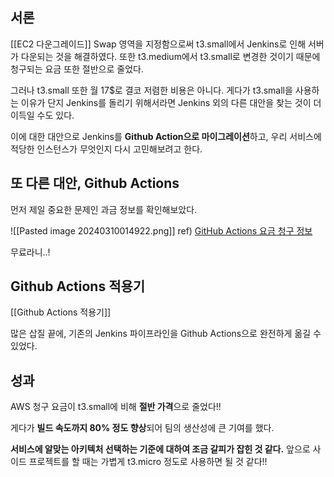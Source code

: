 ## 서론

[[EC2 다운그레이드]]
Swap 영역을 지정함으로써 t3.small에서 Jenkins로 인해 서버가 다운되는 것을 해결하였다.
또한 t3.medium에서 t3.small로 변경한 것이기 때문에 청구되는 요금 또한 절반으로 줄었다.

그러나 t3.small 또한 월 17$로 결코 저렴한 비용은 아니다.
게다가 t3.small을 사용하는 이유가 단지 Jenkins를 돌리기 위해서라면 Jenkins 외의 다른 대안을 찾는 것이 더 이득일 수도 있다.

이에 대한 대안으로 Jenkins를 **Github Action으로 마이그레이션**하고, 우리 서비스에 적당한 인스턴스가 무엇인지 다시 고민해보려고 한다.


## 또 다른 대안, Github Actions

먼저 제일 중요한 문제인 과금 정보를 확인해보았다.

![[Pasted image 20240310014922.png]]
ref) [GitHub Actions 요금 청구 정보](https://docs.github.com/ko/billing/managing-billing-for-github-actions/about-billing-for-github-actions)

무료라니..!


## Github Actions 적용기

[[Github Actions 적용기]]

많은 삽질 끝에, 기존의 Jenkins 파이프라인을 Github Actions으로 완전하게 옮길 수 있었다.


## 성과

AWS 청구 요금이 t3.small에 비해 **절반 가격**으로 줄었다!!

게다가 **빌드 속도까지 80% 정도 향상**되어 팀의 생산성에 큰 기여를 했다.

**서비스에 알맞는 아키텍처 선택하는 기준에 대하여 조금 갈피가 잡힌 것 같다.**
앞으로 사이드 프로젝트를 할 때는 가볍게 t3.micro 정도로 사용하면 될 것 같다!!

